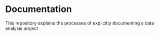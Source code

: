 # Documentation
This repository explains the processes of explicitly documenting a data analysis project

